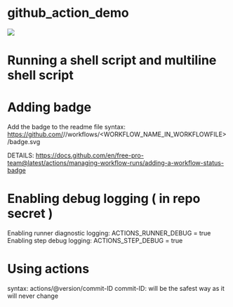 # github_action_demo

![](https://github.com/04NehaSingh/github_action_demo/workflows/Shell%20Commands/badge.svg) 

# Running a shell script and multiline shell script

# Adding badge 
Add the badge to the readme file 
syntax: https://github.com/<OWNER>/<REPOSITORY>/workflows/<WORKFLOW_NAME_IN_WORKFLOWFILE>/badge.svg 

DETAILS: https://docs.github.com/en/free-pro-team@latest/actions/managing-workflow-runs/adding-a-workflow-status-badge 

# Enabling debug logging ( in repo secret )

Enabling runner diagnostic logging: ACTIONS_RUNNER_DEBUG = true
Enabling step debug logging: ACTIONS_STEP_DEBUG = true

# Using actions 
syntax: actions/<action-name>@version/commit-ID
commit-ID: will be the safest way as it will never change
